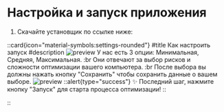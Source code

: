 # Настройка и запуск приложения

1. Скачайте установщик по ссылке ниже:


::card{icon="material-symbols:settings-rounded"}
#title
Как настроить запуск
#description
![preview](https://www.ezfps.store/Screenshot_14.png)
У нас есть 3 опции: Минимальная, Средняя, Максимальная. :br
Они отвечают за выбор рисков и сложности оптимизации вашего компьютера. :br
После выбора вы должны нажать кнопку "Сохранить" чтобы сохранить данные о вашем выборе.
![preview](https://www.ezfps.store/Screenshot_12.png)
::alert{type="success"}
✨ Последний шаг, нажмите кнопку "Запуск" для старта процесса оптимизации!
::

::

